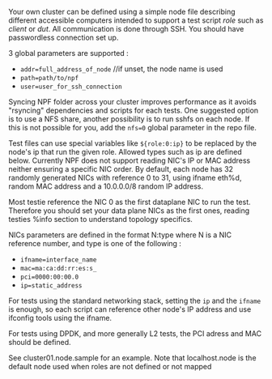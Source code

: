 Your own cluster can be defined using a simple node file describing different
 accessible computers intended to support a test script *role* such as *client* or *dut*.
All communication is done through SSH. You should have passwordless connection set up.

3 global parameters are supported :
  * `addr=full_address_of_node` //if unset, the node name is used 
  * `path=path/to/npf`
  * `user=user_for_ssh_connection`

Syncing NPF folder across your cluster improves performance as it avoids "rsyncing"
dependencies and scripts for each tests. One suggested option
is to use a NFS share, another possibility is to run sshfs on each node. If this is not possible for you, add the `nfs=0` global parameter in the repo file.

Test files can use special variables like `${role:0:ip}` to be replaced by the node's ip that run the given role. Allowed types such as ip are defined below.
Currently NPF does not support reading NIC's IP or MAC address neither ensuring a specific NIC order. By default, each node has 32 randomly generated NICs with reference 0 to 31, using ifname eth%d, random MAC address and a 10.0.0.0/8 random IP address.

Most testie reference the NIC 0 as the first dataplane NIC to run the test. Therefore you should set your data plane NICs as the first ones, reading testies %info section to understand topology specifics.

NICs parameters are defined in the format N:type where N is a NIC reference number,
and type is one of the following :
  * `ifname=interface_name`
  * `mac=ma:ca:dd:rr:es:s_`
  * `pci=0000:00:00.0`
  * `ip=static_address`

For tests using the standard networking stack, setting the `ip` and the `ifname` is enough, so each script can reference other node's IP address and use ifconfig tools using the ifname.

For tests using DPDK, and more generally L2 tests, the PCI adress and MAC should be defined.

See cluster01.node.sample for an example. Note that localhost.node is the default node used when roles are not defined or not mapped
